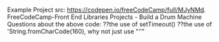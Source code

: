 Example Project src: https://codepen.io/freeCodeCamp/full/MJyNMd.
FreeCodeCamp-Front End Libraries Projects - Build a Drum Machine
Questions about the above code:
??the use of setTimeout()
??the use of 'String.fromCharCode(160), why not just use "‘’"

